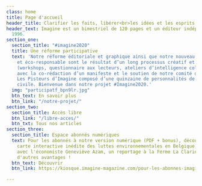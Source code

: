```yaml
---
class: home
title: Page d'accueil
header_title: Clarifier les faits, libérer<br>les idées et les esprits
header_text: Imagine est un bimestriel de 120 pages et un éditeur indépendant depuis
  1996.
section_one:
  section_title: "#imagine2020"
  title: Une réforme participative
  text: 'Notre réforme éditoriale et graphique ainsi que notre nouveau site (slow)web
    et éco-responsable sont le résultat d’un long processus créatif et participatif
    (workshops, questionnaire aux lecteurs, ateliers d’intelligence collective…),
    avec la co-rédaction d’un manifeste et le soutien de notre comité d’accompagnement
    Les Pisteurs d’Imagine composé d’une quinzaine de personnalités de la société
    civile. Bienvenue dans notre projet #Imagine2020.'
  img: "participatf_bpn9lr.jpg"
  btn_text: En savoir plus
  btn_link: "/notre-projet/"
section_two:
  section_title: Accès libre
  btn_link: "/libre-acces/"
  btn_txt: Tous nos articles
section_three:
  section_title: Espace abonnés numériques
  text: Pour les abonnés à notre version numérique (PDF + bonus), découvrez notre
    carte interactive inédite des luttes environnementales en Belgique, un grand entretien
    avec l'économiste Geneviève Azam, un reportage à la Ferme La Clarine... et bien
    d'autres avantages !
  btn_text: Découvrir
  btn_link: https://kiosque.imagine-magazine.com/pour-les-abonnes-imagine/

---
```

